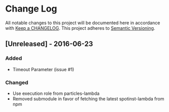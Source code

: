 # Change Log
All notable changes to this project will be documented here in
accordance with [Keep a CHANGELOG][keep-changelog-url].
This project adheres to [Semantic Versioning][semver-url].

## [Unreleased] - 2016-06-23
### Added
- Timeout Parameter (issue #1)

### Changed
- Use execution role from particles-lambda
- Removed submodule in favor of fetching the latest spotinst-lambda from npm


[semver-url]: http://semver.org
[keep-changelog-url]: http://keepachangelog.com/
